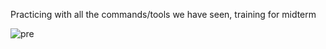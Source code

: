 Practicing with all the commands/tools we have seen, training for midterm

![pre](https://github.com/edoardottt/MSc-CyberSecurity-Sapienza/blob/main/Laboratory-of-Network-Design-and-Configuration/exercises/ex009-29-03-2021/pre.png)
